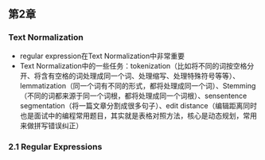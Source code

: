 ## 第2章
### Text Normalization
- regular expression在Text Normalization中非常重要
- Text Normalization中的一些任务：tokenization（比如将不同的词按空格分开、将含有空格的词处理成同一个词、处理缩写、处理特殊符号等等）、lemmatization（同一个词有不同的形式，都将处理成同一个词）、Stemming（不同的词都来源于同一个词根，都将处理成同一个词根）、sensentence segmentation（将一篇文章分割成很多句子）、edit distance（编辑距离同时也是面试中的编程常用题目，其实就是表格对照方法，核心是动态规划，常用来做拼写错误纠正）
### 2.1 Regular Expressions